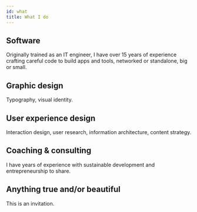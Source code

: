 ```yaml
---
id: what
title: What I do
---
```


## Software

Originally trained as an IT engineer, I have over 15 years of experience crafting careful code to build apps and tools, networked or standalone, big or small.

## Graphic design

Typography, visual identity.

## User experience design

Interaction design, user research, information architecture, content strategy.

## Coaching & consulting

I have years of experience with sustainable development and entrepreneurship to share.

## Anything true and/or beautiful

This is an invitation.
